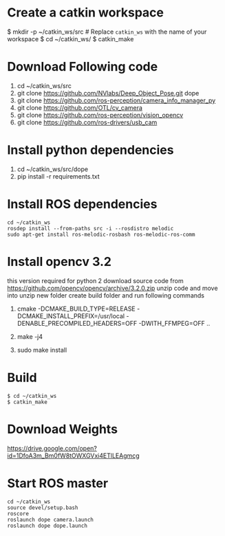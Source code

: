 
# Create a catkin workspace

 $ mkdir -p ~/catkin_ws/src   # Replace `catkin_ws` with the name of your workspace
 $ cd ~/catkin_ws/
 $ catkin_make
 # Download Following  code
1.  cd ~/catkin_ws/src
2.  git clone https://github.com/NVlabs/Deep_Object_Pose.git dope
3.  git clone https://github.com/ros-perception/camera_info_manager_py
4.  git clone https://github.com/OTL/cv_camera
5.  git clone https://github.com/ros-perception/vision_opencv
6.  git clone https://github.com/ros-drivers/usb_cam
# Install python dependencies

1. cd ~/catkin_ws/src/dope
2. pip install -r requirements.txt
# Install ROS dependencies
```shell
cd ~/catkin_ws
rosdep install --from-paths src -i --rosdistro melodic
sudo apt-get install ros-melodic-rosbash ros-melodic-ros-comm
```

# Install opencv 3.2
this version required for python 2
download source code from https://github.com/opencv/opencv/archive/3.2.0.zip
unzip code and move into unzip new folder 
create build folder and run following commands

1. cmake -DCMAKE_BUILD_TYPE=RELEASE -DCMAKE_INSTALL_PREFIX=/usr/local -DENABLE_PRECOMPILED_HEADERS=OFF -DWITH_FFMPEG=OFF ..

2. make -j4
3. sudo make install

# Build
```shell
$ cd ~/catkin_ws
$ catkin_make
```
# Download Weights
https://drive.google.com/open?id=1DfoA3m_Bm0fW8tOWXGVxi4ETlLEAgmcg

# Start ROS master
```shell
cd ~/catkin_ws
source devel/setup.bash
roscore
roslaunch dope camera.launch
roslaunch dope dope.launch
```
